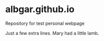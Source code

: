 # albgar.github.io
Repository for test personal webpage

Just a few extra lines.
Mary had a little lamb.
